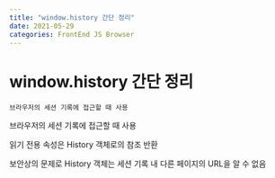 ```yaml
---
title: "window.history 간단 정리"
date: 2021-05-29
categories: FrontEnd JS Browser
---
```


# window.history 간단 정리

    브라우저의 세션 기록에 접근할 때 사용

브라우저의 세션 기록에 접근할 때 사용

읽기 전용 속성은 History 객체로의 참조 반환

보안상의 문제로 History 객체는 세션 기록 내 다른 페이지의 URL을 알 수 없음
